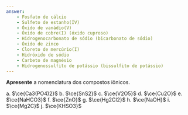 ```yaml
---
answer:
    - Fosfato de cálcio
    - Sulfeto de estanho(IV)
    - Óxido de vanádio(V)
    - Óxido de cobre(I) (óxido cuproso)
    - Hidrogenocarbonato de sódio (bicarbonato de sódio)
    - Óxido de zinco
    - Cloreto de mercúrio(I)
    - Hidróxido de sódio
    - Carbeto de magnésio
    - Hidrogenossulfito de potássio (bissulfito de potássio)
---
```


**Apresente** a nomenclatura dos compostos iônicos.

a. $\ce{Ca3(PO4)2}$
b. $\ce{SnS2}$
c. $\ce{V2O5}$
d. $\ce{Cu2O}$
e. $\ce{NaHCO3}$ 
f. $\ce{ZnO}$
g. $\ce{Hg2Cl2}$
h. $\ce{NaOH}$
i. $\ce{Mg2C}$
j. $\ce{KHSO3}$

